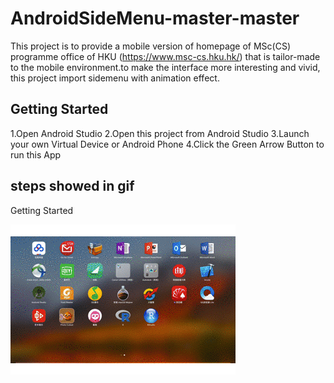 
# AndroidSideMenu-master-master

This project is to provide a mobile version of homepage of MSc(CS) programme office  of HKU (https://www.msc-cs.hku.hk/) that is tailor-made to the mobile environment.to make the interface more interesting and vivid, this project import sidemenu with animation effect.

## Getting Started
1.Open Android Studio
2.Open this project from Android Studio
3.Launch your own Virtual Device or Android Phone
4.Click the Green Arrow Button to run this App

## steps showed in gif
Getting Started

![image](https://github.com/feitong530/ttt/blob/master/steps.gif)
